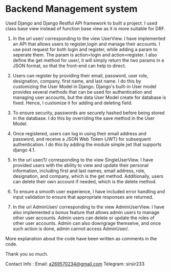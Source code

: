 # Backend Management system
Used Django and Django Restful API framework to built a project.
I used class base view instead of function base view as it is more suitable for DRF.

1. In the url user/ corresponding to the view UserView. I have implemented an API that allows users to register,login and manage their accounts. I use post request for both login and register, while adding a param to seperate them. The param is action=login and action=register. I also define the get method for user/, it will simply return the two params in a JSON format, so that the front-end can help to direct.

2. Users can register by providing their email, password, user role, designation, company, first name, and last name. I do this by customizing the User Model in Django. Django's built-in User model provides several methods that can be used for authentication and managing user accounts, but the data User Model create for database is fixed. Hence, I customize it for adding and deleting field.

3. To ensure security, passwords are securely hashed before being stored in the database. I do this by overriding the save method in the User Model.

4. Once registered, users can log in using their email address and password, and receive a JSON Web Token (JWT) for subsequent authentication. I do this by adding the module simple jwt that supports django 4.1.

5. In the url user/1/ corresponding to the view SingleUserView. I have provided users with the ability to view and update their personal information, including first and last names, email address, role, designation, and company, which is the get method. Additionally, users can delete their own account if needed, which is the delete method.

6. To ensure a smooth user experience, I have included error handling and input validation to ensure that appropriate responses are returned.

7. In the url AdminUser/ corresponding to the view AdminUserView. I have also implemented a bonus feature that allows admin users to manage other user accounts. Admin users can delete or update the roles of other user accounts. Admin can also downgrage themselve, and once such action is done, admin cannot access AdminUser/.



More explanation about the code have been written as comments in the code.

Thank you so much.

Contact Info :
  Email: a269570234@gmail.com
  Telegram: sirsir233
